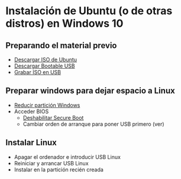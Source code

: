 # Instalación de Ubuntu (o de otras distros) en Windows 10

## Preparando el material previo
- [Descargar ISO de Ubuntu](https://www.ubuntu.com/download/desktop )
- [Descargar Bootable USB](https://rufus.ie/) 
- [Grabar ISO en USB](https://tutorials.ubuntu.com/tutorial/tutorial-create-a-usb-stick-on-windows#0) 
 
## Preparar windows para dejar espacio a Linux
- [Reducir partición Windows](https://support.microsoft.com/en-us/topic/microsoft-support-how-to-re-partition-without-destroying-the-data-c3d64de0-4672-b21f-de4e-b4908fb35ae3#:~:text=Begin%20%2D%3E%20Right%20click%20Computer%20%2D,amount%20of%20space%20to%20shrink)
- Acceder BIOS
  - [Deshabilitar Secure Boot](https://itsfoss.com/install-ubuntu-1404-dual-boot-mode-windows-8-81-uefi/) 
  - Cambiar orden de arranque para poner USB primero (ver)

## Instalar Linux
- Apagar el ordenador e introducir USB Linux
- Reiniciar y arrancar USB Linux
- Instalar en la partición recién creada

